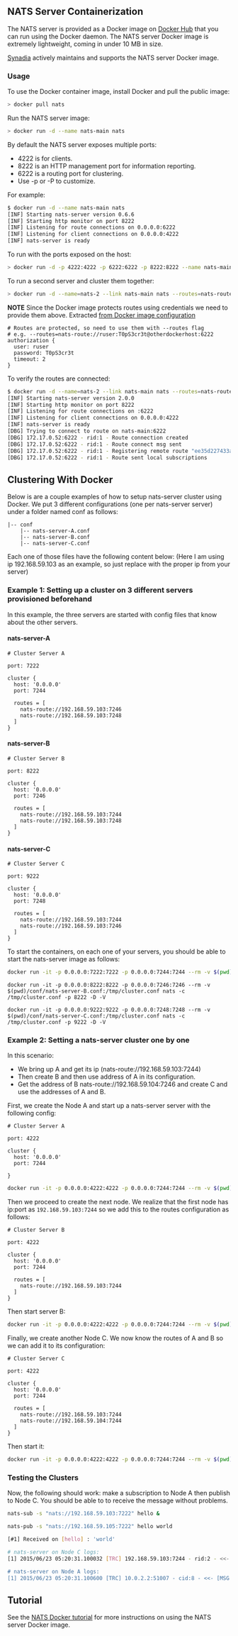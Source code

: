 
## NATS Server Containerization

The NATS server is provided as a Docker image on [Docker Hub](https://hub.docker.com/_/nats/) that you can run using the Docker daemon. The NATS server Docker image is extremely lightweight, coming in under 10 MB in size.

[Synadia](https://synadia.com) actively maintains and supports the NATS server Docker image.

### Usage

To use the Docker container image, install Docker and pull the public image:

```sh
> docker pull nats
```

Run the NATS server image:

```sh
> docker run -d --name nats-main nats
```

By default the NATS server exposes multiple ports:

- 4222 is for clients.
- 8222 is an HTTP management port for information reporting.
- 6222 is a routing port for clustering.
- Use -p or -P to customize.

For example:

```sh
$ docker run -d --name nats-main nats
[INF] Starting nats-server version 0.6.6
[INF] Starting http monitor on port 8222
[INF] Listening for route connections on 0.0.0.0:6222
[INF] Listening for client connections on 0.0.0.0:4222
[INF] nats-server is ready
```

To run with the ports exposed on the host:

```sh
> docker run -d -p 4222:4222 -p 6222:6222 -p 8222:8222 --name nats-main nats
```

To run a second server and cluster them together:

```sh
> docker run -d --name=nats-2 --link nats-main nats --routes=nats-route://ruser:T0pS3cr3t@nats-main:6222
```

**NOTE** Since the Docker image protects routes using credentials we need to provide them above. Extracted [from Docker image configuration](https://github.com/nats-io/nats-docker/blob/master/2.1.0/scratch/amd64/nats-server.conf#L13-L19)

```ascii
# Routes are protected, so need to use them with --routes flag
# e.g. --routes=nats-route://ruser:T0pS3cr3t@otherdockerhost:6222
authorization {
  user: ruser
  password: T0pS3cr3t
  timeout: 2
}
```

To verify the routes are connected:

```sh
$ docker run -d --name=nats-2 --link nats-main nats --routes=nats-route://ruser:T0pS3cr3t@nats-main:6222 -DV
[INF] Starting nats-server version 2.0.0
[INF] Starting http monitor on port 8222
[INF] Listening for route connections on :6222
[INF] Listening for client connections on 0.0.0.0:4222
[INF] nats-server is ready
[DBG] Trying to connect to route on nats-main:6222
[DBG] 172.17.0.52:6222 - rid:1 - Route connection created
[DBG] 172.17.0.52:6222 - rid:1 - Route connect msg sent
[DBG] 172.17.0.52:6222 - rid:1 - Registering remote route "ee35d227433a738c729f9422a59667bb"
[DBG] 172.17.0.52:6222 - rid:1 - Route sent local subscriptions
```

## Clustering With Docker

Below is are a couple examples of how to setup nats-server cluster using Docker. We put 3 different configurations (one per nats-server server) under a folder named conf as follows:

```ascii
|-- conf
    |-- nats-server-A.conf
    |-- nats-server-B.conf
    |-- nats-server-C.conf
```

Each one of those files have the following content below: (Here I am using ip 192.168.59.103 as an example, so just replace with the proper ip from your server)

### Example 1: Setting up a cluster on 3 different servers provisioned beforehand

In this example, the three servers are started with config files that know about the other servers.

#### nats-server-A

```ascii
# Cluster Server A

port: 7222

cluster {
  host: '0.0.0.0'
  port: 7244

  routes = [
    nats-route://192.168.59.103:7246
    nats-route://192.168.59.103:7248
  ]
}
```

#### nats-server-B

```ascii
# Cluster Server B

port: 8222

cluster {
  host: '0.0.0.0'
  port: 7246

  routes = [
    nats-route://192.168.59.103:7244
    nats-route://192.168.59.103:7248
  ]
}
```

#### nats-server-C

```ascii
# Cluster Server C

port: 9222

cluster {
  host: '0.0.0.0'
  port: 7248

  routes = [
    nats-route://192.168.59.103:7244
    nats-route://192.168.59.103:7246
  ]
}
```

To start the containers, on each one of your servers, you should be able to start the nats-server image as follows:

```sh
docker run -it -p 0.0.0.0:7222:7222 -p 0.0.0.0:7244:7244 --rm -v $(pwd)/conf/nats-server-A.conf:/tmp/cluster.conf nats -c /tmp/cluster.conf -p 7222 -D -V
```

```
docker run -it -p 0.0.0.0:8222:8222 -p 0.0.0.0:7246:7246 --rm -v $(pwd)/conf/nats-server-B.conf:/tmp/cluster.conf nats -c /tmp/cluster.conf -p 8222 -D -V
```

```
docker run -it -p 0.0.0.0:9222:9222 -p 0.0.0.0:7248:7248 --rm -v $(pwd)/conf/nats-server-C.conf:/tmp/cluster.conf nats -c /tmp/cluster.conf -p 9222 -D -V
```

### Example 2: Setting a nats-server cluster one by one

In this scenario:

- We bring up A and get its ip (nats-route://192.168.59.103:7244)
- Then create B and then use address of A in its configuration.
- Get the address of B nats-route://192.168.59.104:7246 and create C and use the addresses of A and B.

First, we create the Node A and start up a nats-server server with the following config:

```ascii
# Cluster Server A

port: 4222

cluster {
  host: '0.0.0.0'
  port: 7244

}
```

```sh
docker run -it -p 0.0.0.0:4222:4222 -p 0.0.0.0:7244:7244 --rm -v $(pwd)/conf/nats-server-A.conf:/tmp/cluster.conf nats -c /tmp/cluster.conf -p 4222 -D -V
```

Then we proceed to create the next node. We realize that the first node has ip:port as `192.168.59.103:7244` so we add this to the routes configuration as follows:

```ascii
# Cluster Server B

port: 4222

cluster {
  host: '0.0.0.0'
  port: 7244

  routes = [
    nats-route://192.168.59.103:7244
  ]
}
```

Then start server B:

```sh
docker run -it -p 0.0.0.0:4222:4222 -p 0.0.0.0:7244:7244 --rm -v $(pwd)/conf/nats-server-B.conf:/tmp/cluster.conf nats -c /tmp/cluster.conf -p 4222 -D -V
```

Finally, we create another Node C. We now know the routes of A and B so we can add it to its configuration:

```ascii
# Cluster Server C

port: 4222

cluster {
  host: '0.0.0.0'
  port: 7244

  routes = [
    nats-route://192.168.59.103:7244
    nats-route://192.168.59.104:7244
  ]
}
```

Then start it:

```sh
docker run -it -p 0.0.0.0:4222:4222 -p 0.0.0.0:7244:7244 --rm -v $(pwd)/conf/nats-server-C.conf:/tmp/cluster.conf nats -c /tmp/cluster.conf -p 9222 -D -V
```

### Testing the Clusters

Now, the following should work: make a subscription to Node A then publish to Node C. You should be able to to receive the message without problems.

```sh
nats-sub -s "nats://192.168.59.103:7222" hello &

nats-pub -s "nats://192.168.59.105:7222" hello world

[#1] Received on [hello] : 'world'

# nats-server on Node C logs:
[1] 2015/06/23 05:20:31.100032 [TRC] 192.168.59.103:7244 - rid:2 - <<- [MSG hello RSID:8:2 5]

# nats-server on Node A logs:
[1] 2015/06/23 05:20:31.100600 [TRC] 10.0.2.2:51007 - cid:8 - <<- [MSG hello 2 5]
```

## Tutorial

See the [NATS Docker tutorial](nats-docker-tutorial.md) for more instructions on using the NATS server Docker image.
